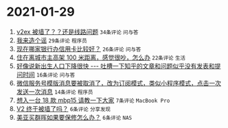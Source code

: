 # 2021-01-29

1. [v2ex 被墙了？？还是线路问题](https://www.v2ex.com/t/749408) `34条评论` `问与答`
1. [我来造个谣](https://www.v2ex.com/t/749410) `29条评论` `程序员`
1. [现在哪家银行办信用卡比较好？](https://www.v2ex.com/t/749407) `26条评论` `问与答`
1. [住在离城市主高架 100 米距离，感觉很吵，怎么办](https://www.v2ex.com/t/749406) `22条评论` `生活`
1. [好像说新出生人口下降很快 --- 吐槽一下知乎的文章和问题似乎没有发表和提问时间](https://www.v2ex.com/t/749413) `16条评论` `问与答`
1. [微信服务号模版消息要被取消了，改为订阅模式，类似小程序模式，点击一次发送一次消息](https://www.v2ex.com/t/749414) `14条评论` `程序员`
1. [想入一台 18 款 mbp15 请教一下大家](https://www.v2ex.com/t/749405) `7条评论` `MacBook Pro`
1. [V2 终于被墙了吗？](https://www.v2ex.com/t/749411) `6条评论` `分享发现`
1. [美亚买群晖如果要保修怎么办？](https://www.v2ex.com/t/749409) `6条评论` `NAS`
